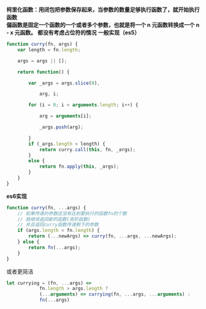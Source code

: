 **柯里化函数：用闭包把参数保存起来，当参数的数量足够执行函数了，就开始执行函数**    
**偏函数是固定一个函数的一个或者多个参数，也就是将一个 n 元函数转换成一个 n - x 元函数。**
**都没有考虑占位符的情况**
**一般实现（es5）**
```javascript
function curry(fn, args) {
    var length = fn.length;

    args = args || [];

    return function() {

        var _args = args.slice(0),

            arg, i;

        for (i = 0; i < arguments.length; i++) {

            arg = arguments[i];

            _args.push(arg);

        }
        if (_args.length < length) {
            return curry.call(this, fn, _args);
        }
        else {
            return fn.apply(this, _args);
        }
    }
}
```

**es6实现**

```javascript
function curry(fn, ...args) {
    // 如果传递的参数还没有达到要执行的函数fn的个数
    // 就继续返回新的函数(高阶函数)
    // 并且返回curry函数传递剩下的参数
    if (args.length < fn.length) {
        return (...newArgs) => curry(fn, ...args, ...newArgs);
    } else {
        return fn(...args);
    }
}
```
或者更简洁
```javascript
let currying = (fn, ...args) =>
            fn.length > args.length ?
            (...arguments) => currying(fn, ...args, ...arguments) :
            fn(...args)
```
